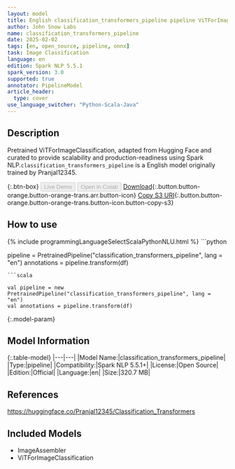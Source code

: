 ```yaml
---
layout: model
title: English classification_transformers_pipeline pipeline ViTForImageClassification from Pranjal12345
author: John Snow Labs
name: classification_transformers_pipeline
date: 2025-02-02
tags: [en, open_source, pipeline, onnx]
task: Image Classification
language: en
edition: Spark NLP 5.5.1
spark_version: 3.0
supported: true
annotator: PipelineModel
article_header:
  type: cover
use_language_switcher: "Python-Scala-Java"
---
```


## Description

Pretrained ViTForImageClassification, adapted from Hugging Face and curated to provide scalability and production-readiness using Spark NLP.`classification_transformers_pipeline` is a English model originally trained by Pranjal12345.

{:.btn-box}
<button class="button button-orange" disabled>Live Demo</button>
<button class="button button-orange" disabled>Open in Colab</button>
[Download](https://s3.amazonaws.com/auxdata.johnsnowlabs.com/public/models/classification_transformers_pipeline_en_5.5.1_3.0_1738471985997.zip){:.button.button-orange.button-orange-trans.arr.button-icon}
[Copy S3 URI](s3://auxdata.johnsnowlabs.com/public/models/classification_transformers_pipeline_en_5.5.1_3.0_1738471985997.zip){:.button.button-orange.button-orange-trans.button-icon.button-copy-s3}

## How to use



<div class="tabs-box" markdown="1">
{% include programmingLanguageSelectScalaPythonNLU.html %}
```python

pipeline = PretrainedPipeline("classification_transformers_pipeline", lang = "en")
annotations =  pipeline.transform(df)   

```
```scala

val pipeline = new PretrainedPipeline("classification_transformers_pipeline", lang = "en")
val annotations = pipeline.transform(df)

```
</div>

{:.model-param}
## Model Information

{:.table-model}
|---|---|
|Model Name:|classification_transformers_pipeline|
|Type:|pipeline|
|Compatibility:|Spark NLP 5.5.1+|
|License:|Open Source|
|Edition:|Official|
|Language:|en|
|Size:|320.7 MB|

## References

https://huggingface.co/Pranjal12345/Classification_Transformers

## Included Models

- ImageAssembler
- ViTForImageClassification